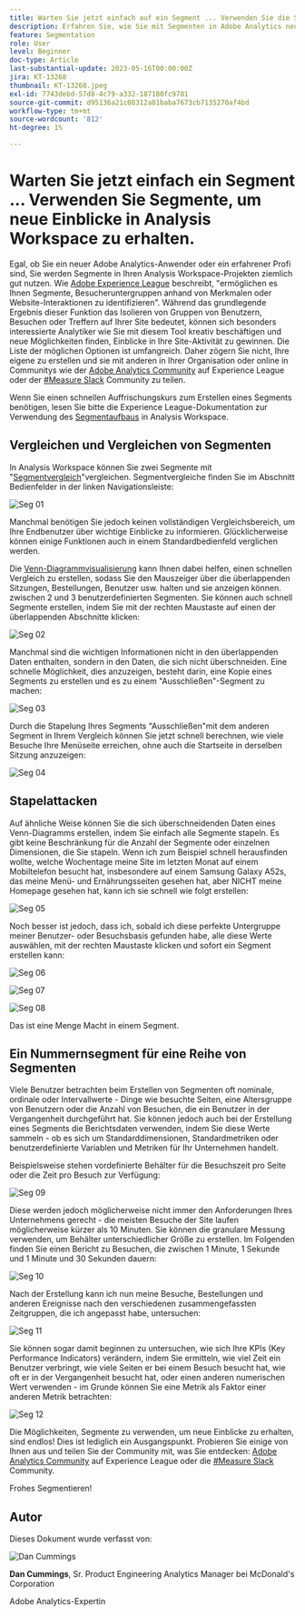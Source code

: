 ```yaml
---
title: Warten Sie jetzt einfach auf ein Segment ... Verwenden Sie die Segmentierung, um neue Einblicke in Analysis Workspace zu erhalten.
description: Erfahren Sie, wie Sie mit Segmenten in Adobe Analytics neue Einblicke aus Ihren Analysis Workspace-Visualisierungen und Freiformtabellen gewinnen können.
feature: Segmentation
role: User
level: Beginner
doc-type: Article
last-substantial-update: 2023-05-16T00:00:00Z
jira: KT-13268
thumbnail: KT-13268.jpeg
exl-id: 7743debd-57d8-4c79-a332-187180fc9701
source-git-commit: d95136a21c08312a81baba7673cb7135270af4bd
workflow-type: tm+mt
source-wordcount: '812'
ht-degree: 1%

---
```


# Warten Sie jetzt einfach ein Segment ... Verwenden Sie Segmente, um neue Einblicke in Analysis Workspace zu erhalten.

Egal, ob Sie ein neuer Adobe Analytics-Anwender oder ein erfahrener Profi sind, Sie werden Segmente in Ihren Analysis Workspace-Projekten ziemlich gut nutzen. Wie [Adobe Experience League](https://experienceleague.adobe.com/docs/analytics/components/segmentation/seg-overview.html?lang=de) beschreibt, &quot;ermöglichen es Ihnen Segmente, Besucheruntergruppen anhand von Merkmalen oder Website-Interaktionen zu identifizieren&quot;. Während das grundlegende Ergebnis dieser Funktion das Isolieren von Gruppen von Benutzern, Besuchen oder Treffern auf Ihrer Site bedeutet, können sich besonders interessierte Analytiker wie Sie mit diesem Tool kreativ beschäftigen und neue Möglichkeiten finden, Einblicke in Ihre Site-Aktivität zu gewinnen. Die Liste der möglichen Optionen ist umfangreich. Daher zögern Sie nicht, Ihre eigene zu erstellen und sie mit anderen in Ihrer Organisation oder online in Communitys wie der [Adobe Analytics Community](https://experienceleaguecommunities.adobe.com/t5/adobe-analytics/ct-p/adobe-analytics-community?lang=de) auf Experience League oder der [#Measure Slack](https://www.measure.chat/) Community zu teilen.

Wenn Sie einen schnellen Auffrischungskurs zum Erstellen eines Segments benötigen, lesen Sie bitte die Experience League-Dokumentation zur Verwendung des [Segmentaufbaus](https://experienceleague.adobe.com/docs/analytics/components/segmentation/segmentation-workflow/seg-build.html?lang=en) in Analysis Workspace.

## Vergleichen und Vergleichen von Segmenten

In Analysis Workspace können Sie zwei Segmente mit &quot;[Segmentvergleich](https://experienceleague.adobe.com/docs/analytics/analyze/analysis-workspace/panels/segment-comparison/segment-comparison.html?lang=de)&quot;vergleichen. Segmentvergleiche finden Sie im Abschnitt Bedienfelder in der linken Navigationsleiste:

![Seg 01](assets/seg01.png)

Manchmal benötigen Sie jedoch keinen vollständigen Vergleichsbereich, um Ihre Endbenutzer über wichtige Einblicke zu informieren. Glücklicherweise können einige Funktionen auch in einem Standardbedienfeld verglichen werden.

Die [Venn-Diagrammvisualisierung](https://experienceleague.adobe.com/docs/analytics/analyze/analysis-workspace/visualizations/venn.html?lang=de) kann Ihnen dabei helfen, einen schnellen Vergleich zu erstellen, sodass Sie den Mauszeiger über die überlappenden Sitzungen, Bestellungen, Benutzer usw. halten und sie anzeigen können. zwischen 2 und 3 benutzerdefinierten Segmenten. Sie können auch schnell Segmente erstellen, indem Sie mit der rechten Maustaste auf einen der überlappenden Abschnitte klicken:

![Seg 02](assets/s02.png)

Manchmal sind die wichtigen Informationen nicht in den überlappenden Daten enthalten, sondern in den Daten, die sich nicht überschneiden. Eine schnelle Möglichkeit, dies anzuzeigen, besteht darin, eine Kopie eines Segments zu erstellen und es zu einem &quot;Ausschließen&quot;-Segment zu machen:

![Seg 03](assets/s03.png)

Durch die Stapelung Ihres Segments &quot;Ausschließen&quot;mit dem anderen Segment in Ihrem Vergleich können Sie jetzt schnell berechnen, wie viele Besuche Ihre Menüseite erreichen, ohne auch die Startseite in derselben Sitzung anzuzeigen:

![Seg 04](assets/s04.png)

## Stapelattacken

Auf ähnliche Weise können Sie die sich überschneidenden Daten eines Venn-Diagramms erstellen, indem Sie einfach alle Segmente stapeln. Es gibt keine Beschränkung für die Anzahl der Segmente oder einzelnen Dimensionen, die Sie stapeln. Wenn ich zum Beispiel schnell herausfinden wollte, welche Wochentage meine Site im letzten Monat auf einem Mobiltelefon besucht hat, insbesondere auf einem Samsung Galaxy A52s, das meine Menü- und Ernährungsseiten gesehen hat, aber NICHT meine Homepage gesehen hat, kann ich sie schnell wie folgt erstellen:

![Seg 05](assets/s05.png)

Noch besser ist jedoch, dass ich, sobald ich diese perfekte Untergruppe meiner Benutzer- oder Besuchsbasis gefunden habe, alle diese Werte auswählen, mit der rechten Maustaste klicken und sofort ein Segment erstellen kann:

![Seg 06](assets/s06.png)

![Seg 07](assets/s07.png)

![Seg 08](assets/s08.png)

Das ist eine Menge Macht in einem Segment.

## Ein Nummernsegment für eine Reihe von Segmenten

Viele Benutzer betrachten beim Erstellen von Segmenten oft nominale, ordinale oder Intervallwerte - Dinge wie besuchte Seiten, eine Altersgruppe von Benutzern oder die Anzahl von Besuchen, die ein Benutzer in der Vergangenheit durchgeführt hat. Sie können jedoch auch bei der Erstellung eines Segments die Berichtsdaten verwenden, indem Sie diese Werte sammeln - ob es sich um Standarddimensionen, Standardmetriken oder benutzerdefinierte Variablen und Metriken für Ihr Unternehmen handelt.

Beispielsweise stehen vordefinierte Behälter für die Besuchszeit pro Seite oder die Zeit pro Besuch zur Verfügung:

![Seg 09](assets/s09.png)

Diese werden jedoch möglicherweise nicht immer den Anforderungen Ihres Unternehmens gerecht - die meisten Besuche der Site laufen möglicherweise kürzer als 10 Minuten. Sie können die granulare Messung verwenden, um Behälter unterschiedlicher Größe zu erstellen. Im Folgenden finden Sie einen Bericht zu Besuchen, die zwischen 1 Minute, 1 Sekunde und 1 Minute und 30 Sekunden dauern:

![Seg 10](assets/s10.png)

Nach der Erstellung kann ich nun meine Besuche, Bestellungen und anderen Ereignisse nach den verschiedenen zusammengefassten Zeitgruppen, die ich angepasst habe, untersuchen:

![Seg 11](assets/s11.png)

Sie können sogar damit beginnen zu untersuchen, wie sich Ihre KPIs (Key Performance Indicators) verändern, indem Sie ermitteln, wie viel Zeit ein Benutzer verbringt, wie viele Seiten er bei einem Besuch besucht hat, wie oft er in der Vergangenheit besucht hat, oder einen anderen numerischen Wert verwenden - im Grunde können Sie eine Metrik als Faktor einer anderen Metrik betrachten:

![Seg 12](assets/s12.png)

Die Möglichkeiten, Segmente zu verwenden, um neue Einblicke zu erhalten, sind endlos! Dies ist lediglich ein Ausgangspunkt. Probieren Sie einige von Ihnen aus und teilen Sie der Community mit, was Sie entdecken: [Adobe Analytics Community](https://experienceleaguecommunities.adobe.com/t5/adobe-analytics/ct-p/adobe-analytics-community?lang=de) auf Experience League oder die [#Measure Slack](https://www.measure.chat/) Community.

Frohes Segmentieren!

## Autor

Dieses Dokument wurde verfasst von:

![Dan Cummings](assets/seg13.png)

**Dan Cummings**, Sr. Product Engineering Analytics Manager bei McDonald&#39;s Corporation

Adobe Analytics-Expertin
